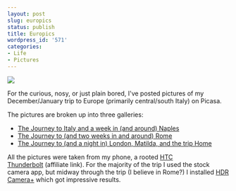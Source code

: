 ```yaml
---
layout: post
slug: europics
status: publish
title: Europics
wordpress_id: '571'
categories:
- Life
- Pictures
---
```


![](http://www.chrisvanpatten.com/wp-content/uploads/2012/02/2011-12-31-13.30.55-300x225.jpg)

For the curious, nosy, or just plain bored, I've posted pictures of my December/January trip to Europe (primarily central/south Italy) on Picasa.

The pictures are broken up into three galleries:

  * [The Journey to Italy and a week in (and around) Naples](https://picasaweb.google.com/113866151716680717173/TheJourneyToItalyAndAWeekInAndAroundNaples?authkey=Gv1sRgCOy-n_Ox4JLptQE)
  * [The Journey to (and two weeks in and around) Rome](https://picasaweb.google.com/113866151716680717173/TheJourneyToAndTwoWeeksInAndAroundRome?authkey=Gv1sRgCOCwiYG-itq7GQ)
  * [The Journey to (and a night in) London, Matilda, and the trip Home](https://picasaweb.google.com/113866151716680717173/TheJourneyToAndANightInLondonMatildaAndTheTripHome?authkey=Gv1sRgCLTRh7zU_v7ElgE)

All the pictures were taken from my phone, a rooted [HTC Thunderbolt](http://www.amazon.com/gp/product/B004M5HB6U/ref=as_li_ss_tl?ie=UTF8&tag=chrvanpat-20&linkCode=as2&camp=1789&creative=390957&creativeASIN=B004M5HB6U) (affiliate link). For the majority of the trip I used the stock camera app, but midway through the trip (I believe in Rome?) I installed [HDR Camera+](https://market.android.com/details?id=com.almalence.hdr_plus) which got impressive results.
